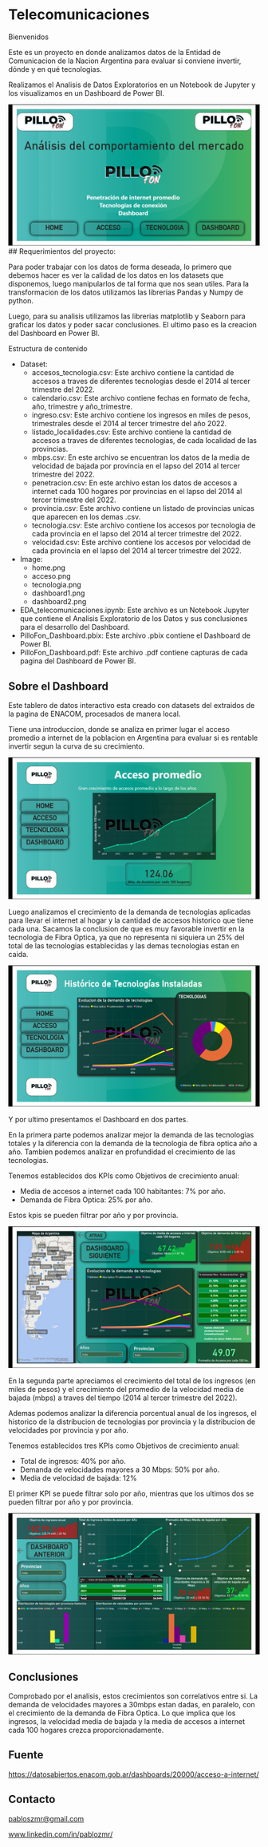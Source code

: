 # Telecomunicaciones
Bienvenidos

Este es un proyecto en donde analizamos datos de la Entidad de Comunicacion de la Nacion Argentina para evaluar si conviene invertir, dónde y en qué tecnologias.

Realizamos el Analisis de Datos Exploratorios en un Notebook de Jupyter y los visualizamos en un Dashboard de Power BI.

<img src=https://github.com/pablozmr/telecomunicaciones_pillofon/blob/main/image/home.png>
## Requerimientos del proyecto:

Para poder trabajar con los datos de forma deseada, lo primero que debemos hacer es ver la calidad de los datos en los datasets que disponemos, luego manipularlos de tal forma que nos sean utiles. Para la transformacion de los datos utilizamos las librerias Pandas y Numpy de python.

Luego, para su analisis utilizamos las librerias matplotlib y Seaborn para graficar los datos y poder sacar conclusiones. El ultimo paso es la creacion del Dashboard en Power BI.

Estructura de contenido

- Dataset:
    - accesos_tecnologia.csv: Este archivo contiene la cantidad de accesos a traves de diferentes tecnologias desde el 2014 al tercer trimestre del 2022.
    - calendario.csv: Este archivo contiene fechas en formato de fecha, año, trimestre y año_trimestre.
    - ingreso.csv: Este archivo contiene los ingresos en miles de pesos, trimestrales desde el 2014 al tercer trimestre del año 2022.
    - listado_localidades.csv: Este archivo contiene la cantidad de accesos a traves de diferentes tecnologias, de cada localidad de las provincias.
    - mbps.csv: En este archivo se encuentran los datos de la media de velocidad de bajada por provincia en el lapso del 2014 al tercer trimestre del 2022.
    - penetracion.csv: En este archivo estan los datos de accesos a internet cada 100 hogares por provincias en el lapso del 2014 al tercer trimestre del 2022.
    - provincia.csv: Este archivo contiene un listado de provincias unicas que aparecen en los demas .csv.
    - tecnologia.csv: Este archivo contiene los accesos por tecnologia de cada provincia en el lapso del 2014 al tercer trimestre del 2022.
    - velocidad.csv: Este archivo contiene los accesos por velocidad de cada provincia en el lapso del 2014 al tercer trimestre del 2022.
- Image:
    - home.png
    - acceso.png
    - tecnologia.png
    - dashboard1.png
    - dashboard2.png
- EDA_telecomunicaciones.ipynb: Este archivo es un Notebook Jupyter que contiene el Analisis Exploratorio de los Datos y sus conclusiones para el desarrollo del Dashboard.
- PilloFon_Dashboard.pbix: Este archivo .pbix contiene el Dashboard de Power BI.
- PilloFon_Dashboard.pdf: Este archivo .pdf contiene capturas de cada pagina del Dashboard de Power BI.
  
## Sobre el Dashboard

  Este tablero de datos interactivo esta creado con datasets del extraidos de la pagina de ENACOM, procesados de manera local. 
  
Tiene una introduccion, donde se analiza en primer lugar el acceso promedio a internet de la poblacion en Argentina para evaluar si es rentable invertir segun la curva de su crecimiento.

<img src=https://github.com/pablozmr/telecomunicaciones_pillofon/blob/main/image/acceso.png>

  Luego analizamos el crecimiento de la demanda de tecnologias aplicadas para llevar el internet al hogar y la cantidad de accesos historico que tiene cada una. Sacamos la conclusion de que es muy favorable invertir en la tecnologia de Fibra Optica, ya que no representa ni siquiera un 25% del total de las tecnologias establecidas y las demas tecnologias estan en caida.

<img src=https://github.com/pablozmr/telecomunicaciones_pillofon/blob/main/image/tecnologia.png>

  Y por ultimo presentamos el Dashboard en dos partes. 
  
En la primera parte podemos analizar mejor la demanda de las tecnologias totales y la diferencia con la demanda de la tecnologia de fibra optica año a año. Tambien podemos analizar en profundidad el crecimiento de las tecnologias. 

Tenemos establecidos dos KPIs como Objetivos de crecimiento anual:
- Media de accesos a internet cada 100 habitantes: 7% por año.
- Demanda de Fibra Optica: 25% por año.

Estos kpis se pueden filtrar por año y por provincia.

<img src=https://github.com/pablozmr/telecomunicaciones_pillofon/blob/main/image/dashboard1.png>

  En la segunda parte apreciamos el crecimiento del total de los ingresos (en miles de pesos) y el crecimiento del promedio de la velocidad media de bajada (mbps) a traves del tiempo (2014 al tercer trimestre del 2022).
  
Ademas podemos analizar la diferencia porcentual anual de los ingresos, el historico de la distribucion de tecnologias por provincia y la distribucion de velocidades por provincia y por año.

Tenemos establecidos tres KPIs como Objetivos de crecimiento anual:
- Total de ingresos: 40% por año.
- Demanda de velocidades mayores a 30 Mbps: 50% por año.
- Media de velocidad de bajada: 12%
    
El primer KPI se puede filtrar solo por año, mientras que los ultimos dos se pueden filtrar por año y por provincia.

<img src=https://github.com/pablozmr/telecomunicaciones_pillofon/blob/main/image/dashboard2.png>

## Conclusiones

Comprobado por el analisis, estos crecimientos son correlativos entre si. La demanda de velocidades mayores a 30mbps estan dadas, en paralelo, con el crecimiento de la demanda de Fibra Optica. Lo que implica que los ingresos, la velocidad media de bajada y la media de accesos a internet cada 100 hogares crezca proporcionadamente.

## Fuente

https://datosabiertos.enacom.gob.ar/dashboards/20000/acceso-a-internet/

## Contacto

pabloszmr@gmail.com

www.linkedin.com/in/pablozmr/


  
